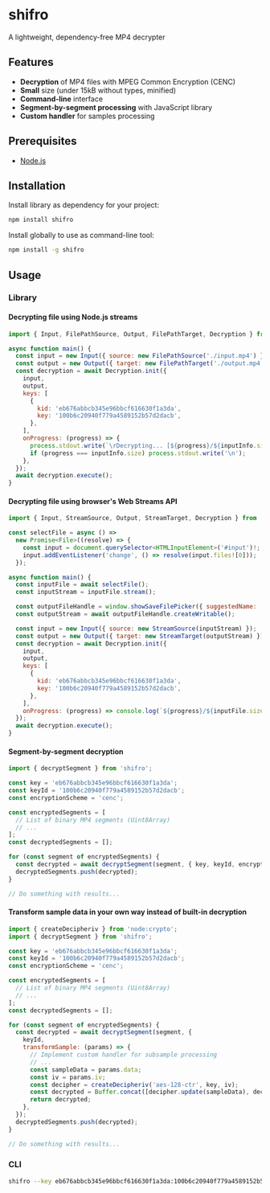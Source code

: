 # shifro

A lightweight, dependency-free MP4 decrypter

## Features

- **Decryption** of MP4 files with MPEG Common Encryption (CENC)
- **Small** size (under 15kB without types, minified)
- **Command-line** interface
- **Segment-by-segment processing** with JavaScript library
- **Custom handler** for samples processing

## Prerequisites

- [Node.js](https://nodejs.org/en)

## Installation

Install library as dependency for your project:

```bash
npm install shifro
```

Install globally to use as command-line tool:

```bash
npm install -g shifro
```

## Usage

### Library

#### Decrypting file using Node.js streams

```js
import { Input, FilePathSource, Output, FilePathTarget, Decryption } from 'shifro';

async function main() {
  const input = new Input({ source: new FilePathSource('./input.mp4') });
  const output = new Output({ target: new FilePathTarget('./output.mp4') });
  const decryption = await Decryption.init({
    input,
    output,
    keys: [
      {
        kid: 'eb676abbcb345e96bbcf616630f1a3da',
        key: '100b6c20940f779a4589152b57d2dacb',
      },
    ],
    onProgress: (progress) => {
      process.stdout.write(`\rDecrypting... [${progress}/${inputInfo.size}]`);
      if (progress === inputInfo.size) process.stdout.write('\n');
    },
  });
  await decryption.execute();
}
```

#### Decrypting file using browser's Web Streams API

```js
import { Input, StreamSource, Output, StreamTarget, Decryption } from 'shifro';

const selectFile = async () =>
  new Promise<File>((resolve) => {
    const input = document.querySelector<HTMLInputElement>('#input')!;
    input.addEventListener('change', () => resolve(input.files![0]));
  });

async function main() {
  const inputFile = await selectFile();
  const inputStream = inputFile.stream();

  const outputFileHandle = window.showSaveFilePicker({ suggestedName: 'output.mp4', startIn: 'downloads' });
  const outputStream = await outputFileHandle.createWritable();

  const input = new Input({ source: new StreamSource(inputStream) });
  const output = new Output({ target: new StreamTarget(outputStream) });
  const decryption = await Decryption.init({
    input,
    output,
    keys: [
      {
        kid: 'eb676abbcb345e96bbcf616630f1a3da',
        key: '100b6c20940f779a4589152b57d2dacb',
      },
    ],
    onProgress: (progress) => console.log(`${progress}/${inputFile.size}`),
  });
  await decryption.execute();
}
```

#### Segment-by-segment decryption

```js
import { decryptSegment } from 'shifro';

const key = 'eb676abbcb345e96bbcf616630f1a3da';
const keyId = '100b6c20940f779a4589152b57d2dacb';
const encryptionScheme = 'cenc';

const encryptedSegments = [
  // List of binary MP4 segments (Uint8Array)
  // ...
];
const decryptedSegments = [];

for (const segment of encryptedSegments) {
  const decrypted = await decryptSegment(segment, { key, keyId, encryptionScheme });
  decryptedSegments.push(decrypted);
}

// Do something with results...
```

#### Transform sample data in your own way instead of built-in decryption

```js
import { createDecipheriv } from 'node:crypto';
import { decryptSegment } from 'shifro';

const key = 'eb676abbcb345e96bbcf616630f1a3da';
const keyId = '100b6c20940f779a4589152b57d2dacb';
const encryptionScheme = 'cenc';

const encryptedSegments = [
  // List of binary MP4 segments (Uint8Array)
  // ...
];
const decryptedSegments = [];

for (const segment of encryptedSegments) {
  const decrypted = await decryptSegment(segment, {
    keyId,
    transformSample: (params) => {
      // Implement custom handler for subsample processing
      // ...
      const sampleData = params.data;
      const iv = params.iv;
      const decipher = createDecipheriv('aes-128-ctr', key, iv);
      const decrypted = Buffer.concat([decipher.update(sampleData), decipher.final()]);
      return decrypted;
    },
  });
  decryptedSegments.push(decrypted);
}

// Do something with results...
```

### CLI

```bash
shifro --key eb676abbcb345e96bbcf616630f1a3da:100b6c20940f779a4589152b57d2dacb ./input.mp4 ./output.mp4
```

